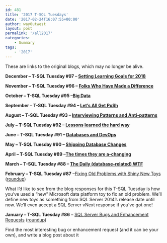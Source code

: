 ```yaml
---
id: 481
title: '2017 T-SQL Tuesdays'
date: '2017-02-24T16:07:55+00:00'
author: way0utwest
layout: post
permalink: '/all2017'
categories:
    - Summary
tags:
    - '2017'
---
```

These are links to the original blogs, which may no longer be alive.

**December – T-SQL Tuesday #97 – [Setting Learning Goals for 2018](http://tsqltuesday.com/2017/12/04/t-sql-tuesday-097-setting-learning-goals-for-2018/)**

**November – T-SQL Tuesday #96 – [Folks Who Have Made a Difference](http://tsqltuesday.com/2017/11/08/t-sql-tuesday-096-folks-who-have-made-a-difference/)**

**October – T-SQL Tuesday #95 –[Big Data](http://tsqltuesday.com/2017/10/04/t-sql-tuesday-095-big-data/)**

**September – T-SQL Tuesday #94 – [Let’s All Get PoSh](http://tsqltuesday.com/2017/09/05/lets-all-get-posh-what-are-you-going-to-automate-today-for-t-sql-tuesday-094/)**

**August – T-SQL Tuesday #93 – [Interviewing Patterns and Anti-patterns](http://tsqltuesday.com/2017/08/01/t-sql-tuesday-093-interviewing-patterns-anti-patterns/)**

**July – T-SQL Tuesday #92 – [Lessons learned the hard way](http://tsqltuesday.com/2017/07/04/t-sql-tuesday-92-lessons-learned-the-hard-way/)**

**June – T-SQL Tuesday #91 – [Databases and DevOps](http://tsqltuesday.com/2017/06/06/t-sql-tuesday-091-databases-and-devops/)**

**May – T-SQL Tuesday #90 – [Shipping Database Changes](http://tsqltuesday.com/2017/05/02/t-sql-tuesday-090-shipping-database-changes/)**

**April – T-SQL Tuesday #89 –[The times they are a-changing](http://tsqltuesday.com/2017/04/04/t-sql-tuesday-089/)**

**March – T-SQL Tuesday #88 – [The Daily (database-related) WTF](http://tsqltuesday.com/2017/03/03/t-sql-tuesday-088-the-daily-database-related-wtf/)**

**February – T-SQL Tuesday #87** –[Fixing Old Problems with Shiny New Toys](https://sqlatspeed.com/2017/02/07/announcing-t-sql-tuesday-87/) ([roundup](https://sqlatspeed.com/2017/02/17/t-sql-tuesday-87-the-roundup/))

What I’d like to see from the blog responses for this T-SQL Tuesday is how you’ve used a “new” Microsoft data platform toy to fix an old problem. We’ll define new toys as something from SQL Server 2014’s release date until now. We’ll even accept a SQL Server vNext response if you’ve got one!

**January – T-SQL Tuesday #86** – [SQL Server Bugs and Enhancement Requests](https://www.brentozar.com/archive/2017/01/announcing-t-sql-tuesday-87-sql-server-bugs-enhancement-requests/) ([roundup](https://www.brentozar.com/archive/2017/01/favorite-bugs-enhancement-requests-tsql2sday-86-roundup/))

Find the most interesting bug or enhancement request (and it can be your own), and write a blog post about it